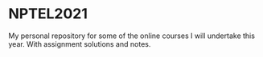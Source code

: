 # NPTEL2021
My personal repository for some of the online courses I will undertake this year. With assignment solutions and notes.

